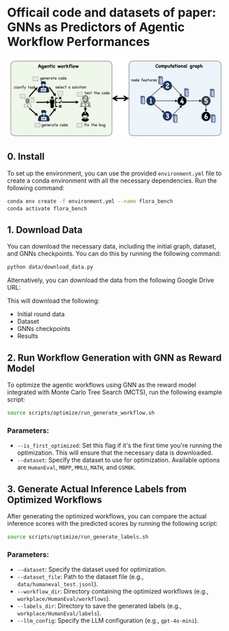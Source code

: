 # Officail code and datasets of paper: GNNs as Predictors of Agentic Workflow Performances
<img src="./figures/workflow.jpg" alt="Agentic workflow and its computational graph. Nodes are agents handling subtasks and
edges are the task dependencies." width="800" />

## 0. Install
To set up the environment, you can use the provided `environment.yml` file to create a conda environment with all the necessary dependencies. Run the following command:

```bash
conda env create -f environment.yml --name flora_bench
conda activate flora_bench
```

## 1. Download Data

You can download the necessary data, including the initial graph, dataset, and GNNs checkpoints. You can do this by running the following command:

```bash
python data/download_data.py
```

Alternatively, you can download the data from the following Google Drive URL:

This will download the following:
- Initial round data
- Dataset
- GNNs checkpoints
- Results

## 2. Run Workflow Generation with GNN as Reward Model

To optimize the agentic workflows using GNN as the reward model integrated with Monte Carlo Tree Search (MCTS), run the following example script:

```bash
source scripts/optimize/run_generate_workflow.sh
```

### Parameters:
- `--is_first_optimized`: Set this flag if it's the first time you're running the optimization. This will ensure that the necessary data is downloaded.
- `--dataset`: Specify the dataset to use for optimization. Available options are `HumanEval`, `MBPP`, `MMLU`, `MATH`, and `GSM8K`.

## 3. Generate Actual Inference Labels from Optimized Workflows

After generating the optimized workflows, you can compare the actual inference scores with the predicted scores by running the following script:

```bash
source scripts/optimize/run_generate_labels.sh
```

### Parameters:
- `--dataset`: Specify the dataset used for optimization.
- `--dataset_file`: Path to the dataset file (e.g., `data/humaneval_test.jsonl`).
- `--workflow_dir`: Directory containing the optimized workflows (e.g., `workplace/HumanEval/workflows`).
- `--labels_dir`: Directory to save the generated labels (e.g., `workplace/HumanEval/labels`).
- `--llm_config`: Specify the LLM configuration (e.g., `gpt-4o-mini`).





